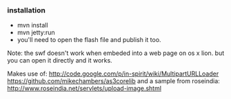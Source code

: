 ### installation
* mvn install
* mvn jetty:run
* you'll need to open the flash file and publish it too.

Note: the swf doesn't work when embeded into a web page on os x lion. but you can open it directly and it works.

Makes use of: 
http://code.google.com/p/in-spirit/wiki/MultipartURLLoader
https://github.com/mikechambers/as3corelib
and a sample from roseindia:
http://www.roseindia.net/servlets/upload-image.shtml